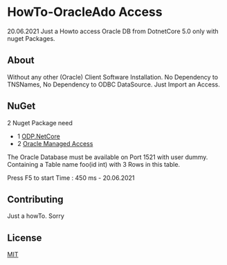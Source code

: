 ﻿# HowTo-OracleAdo Access
20.06.2021 
Just a Howto access Oracle DB from DotnetCore 5.0 only with nuget Packages.

## About
Without any other (Oracle) Client Software Installation.
No Dependency to TNSNames, 
No Dependency to ODBC DataSource.
Just Import an Access.

## NuGet
   2 Nuget Package need
* 1 [ODP.NetCore ](https://www.nuget.org/packages/ODP.NetCore/)
* 2 [Oracle Managed Access ](https://www.nuget.org/packages/Oracle.ManagedDataAccess.Core)


The Oracle Database must be available on Port 1521 with user dummy. Containing a Table name foo(id int) with 3 Rows in this table.


Press F5 to start
Time : 450 ms - 20.06.2021 

## Contributing
Just a howTo. Sorry

## License
[MIT](https://choosealicense.com/licenses/mit/)